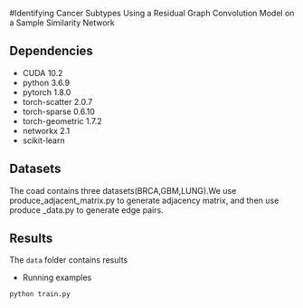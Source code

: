 #Identifying Cancer Subtypes Using a Residual Graph Convolution Model on a Sample Similarity Network

## Dependencies
- CUDA 10.2
- python 3.6.9
- pytorch 1.8.0
- torch-scatter 2.0.7
- torch-sparse 0.6.10
- torch-geometric 1.7.2
- networkx 2.1
- scikit-learn

## Datasets

The coad contains three datasets(BRCA,GBM,LUNG).We use produce_adjacent_matrix.py to generate adjacency matrix, and then use produce _data.py to generate edge pairs.

## Results
The `data` folder contains results

- Running examples
```
python train.py
```



